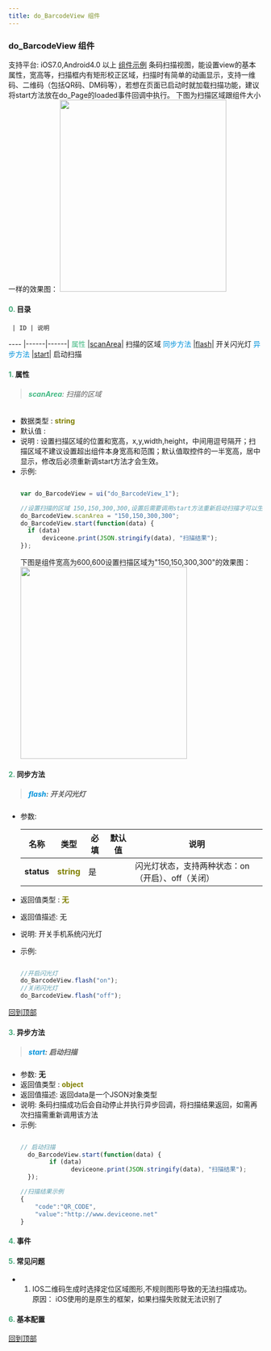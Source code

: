 ```yaml
---
title: do_BarcodeView 组件
---
```


### do_BarcodeView 组件

 支持平台: iOS7.0,Android4.0 以上
 [组件示例](https://github.com/do-api/docs-example/tree/master/source/view/do_BarcodeView)
 条码扫描视图，能设置view的基本属性，宽高等，扫描框内有矩形校正区域，扫描时有简单的动画显示，支持一维码、二维码（包括QR码、DM码等），若想在页面已启动时就加载扫描功能，建议将start方法放在do_Page的loaded事件回调中执行。
 下图为扫描区域跟组件大小一样的效果图：
 <img src="../../images/barcodeview_scan.png" width="330" height="380" />

#### <font color ='#40A977'>**0.**</font> 目录

     | ID | 说明
---- |------|------|
<font color ='#42b983'>属性</font>  |[scanArea](#scanArea)| 扫描的区域
<font color ='#0092db'>同步方法</font>  |[flash](#flash)| 开关闪光灯
<font color ='#0092db'>异步方法</font>  |[start](#start)| 启动扫描

#### <font color ='#40A977'>**1.**</font> 属性

>###### <span id="scanArea"><font color ='#42b983'>**scanArea**</font>: 扫描的区域

- 数据类型 : <font color ='#808000'>**string**</font>
- 默认值 :
- 说明 : 设置扫描区域的位置和宽高，x,y,width,height，中间用逗号隔开；扫描区域不建议设置超出组件本身宽高和范围；默认值取控件的一半宽高，居中显示，修改后必须重新调start方法才会生效。
- 示例:
  ```javascript

  var do_BarcodeView = ui("do_BarcodeView_1");

  //设置扫描的区域 150,150,300,300,设置后需要调用start方法重新启动扫描才可以生效
  do_BarcodeView.scanArea = "150,150,300,300";
  do_BarcodeView.start(function(data) {
  	if (data)
  		deviceone.print(JSON.stringify(data), "扫描结果");
  });

  ```
  下图是组件宽高为600,600设置扫描区域为"150,150,300,300"的效果图：    
  <img src="../../images/barcodeview_setscanarea.png" width="330" height="380" />

#### <font color ='#40A977'>**2.**</font> 同步方法

>##### <span id="flash"><font color ='#0092db'>**flash**</font>: 开关闪光灯

- 参数:

  名称 | 类型 |必填|默认值|说明
  ---- |------|------|------|------
  **status** |<font color ='#808000'>**string**</font> | 是 | |闪光灯状态，支持两种状态：on（开启）、off（关闭）
- 返回值类型 : <font color ='#808000'>**无**</font>
- 返回值描述: 无
- 说明: 开关手机系统闪光灯
- 示例:
  ```javascript

  //开启闪光灯
  do_BarcodeView.flash("on");
  //关闭闪光灯
  do_BarcodeView.flash("off");
  ```

[回到顶部](#top)

#### <font color ='#40A977'>**3.**</font> 异步方法

>##### <span id="start"><font color ='#0092db'>**start**</font>: 启动扫描

- 参数: **无**
- 返回值类型 : <font color ='#808000'>**object**</font>
- 返回值描述: 返回data是一个JSON对象类型
- 说明: 条码扫描成功后会自动停止并执行异步回调，将扫描结果返回，如需再次扫描需重新调用该方法
- 示例:
  ```javascript

  // 启动扫描
	do_BarcodeView.start(function(data) {
		  if (data)
			    deviceone.print(JSON.stringify(data), "扫描结果");
	});

  //扫描结果示例
  {
      "code":"QR_CODE",
      "value":"http://www.deviceone.net"
  }
  ```

#### <font color ='#40A977'>**4.**</font> 事件

#### <font color ='#40A977'>**5.**</font> 常见问题

- 1. IOS二维码生成时选择定位区域图形,不规则图形导致的无法扫描成功。   
     原因： iOS使用的是原生的框架，如果扫描失败就无法识别了

#### <font color ='#40A977'>**6.**</font> 基本配置

[回到顶部](#top)
